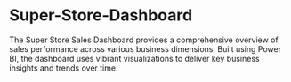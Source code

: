 # Super-Store-Dashboard
The Super Store Sales Dashboard provides a comprehensive overview of sales performance across various business dimensions. Built using Power BI, the dashboard uses vibrant visualizations to deliver key business insights and trends over time.
